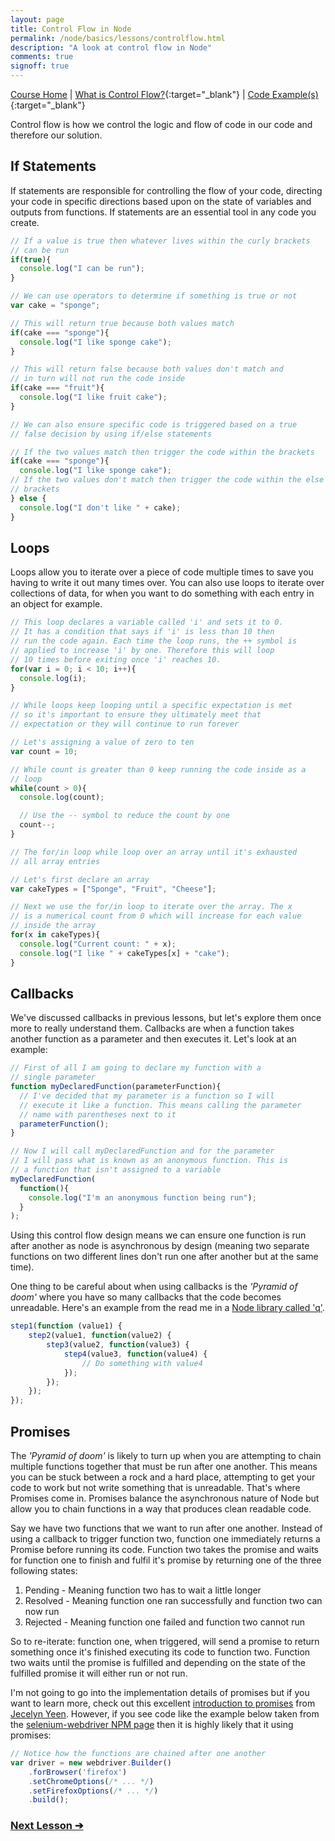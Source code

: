 ```yaml
---
layout: page
title: Control Flow in Node
permalink: /node/basics/lessons/controlflow.html
description: "A look at control flow in Node"
comments: true
signoff: true
---
```

[Course Home](../../course) \| [What is Control Flow?](/programming/lessons/controlflow){:target="_blank"} \| [Code Example(s)](https://github.com/mwinteringham/free-node-basics-course/blob/master/nodelessons/F_ControlFlow.js){:target="_blank"}

Control flow is how we control the logic and flow of code in our code and therefore our solution.

## If Statements
If statements are responsible for controlling the flow of your code, directing your code in specific directions based upon on the state of variables and outputs from functions. If statements are an essential tool in any code you create.

```javascript
// If a value is true then whatever lives within the curly brackets
// can be run
if(true){
  console.log("I can be run");
}

// We can use operators to determine if something is true or not
var cake = "sponge";

// This will return true because both values match
if(cake === "sponge"){
  console.log("I like sponge cake");
}

// This will return false because both values don't match and
// in turn will not run the code inside
if(cake === "fruit"){
  console.log("I like fruit cake");
}

// We can also ensure specific code is triggered based on a true
// false decision by using if/else statements

// If the two values match then trigger the code within the brackets
if(cake === "sponge"){
  console.log("I like sponge cake");
// If the two values don't match then trigger the code within the else
// brackets
} else {
  console.log("I don't like " + cake);
}
```

## Loops
Loops allow you to iterate over a piece of code multiple times to save you having to write it out many times over. You can also use loops to iterate over collections of data, for when you want to do something with each entry in an object for example.

```javascript
// This loop declares a variable called 'i' and sets it to 0.
// It has a condition that says if 'i' is less than 10 then
// run the code again. Each time the loop runs, the ++ symbol is
// applied to increase 'i' by one. Therefore this will loop
// 10 times before exiting once 'i' reaches 10.
for(var i = 0; i < 10; i++){
  console.log(i);
}

// While loops keep looping until a specific expectation is met
// so it's important to ensure they ultimately meet that
// expectation or they will continue to run forever

// Let's assigning a value of zero to ten
var count = 10;

// While count is greater than 0 keep running the code inside as a
// loop
while(count > 0){
  console.log(count);

  // Use the -- symbol to reduce the count by one
  count--;
}

// The for/in loop while loop over an array until it's exhausted
// all array entries

// Let's first declare an array
var cakeTypes = ["Sponge", "Fruit", "Cheese"];

// Next we use the for/in loop to iterate over the array. The x
// is a numerical count from 0 which will increase for each value
// inside the array
for(x in cakeTypes){
  console.log("Current count: " + x);
  console.log("I like " + cakeTypes[x] + "cake");
}
```

## Callbacks

We've discussed callbacks in previous lessons, but let's explore them once more to really understand them. Callbacks are when a function takes another function as a parameter and then executes it. Let's look at an example:

```javascript
// First of all I am going to declare my function with a
// single parameter
function myDeclaredFunction(parameterFunction){
  // I've decided that my parameter is a function so I will
  // execute it like a function. This means calling the parameter
  // name with parentheses next to it
  parameterFunction();
}

// Now I will call myDeclaredFunction and for the parameter
// I will pass what is known as an anonymous function. This is
// a function that isn't assigned to a variable
myDeclaredFunction(
  function(){
    console.log("I'm an anonymous function being run");
  }
);
```

Using this control flow design means we can ensure one function is run after another as node is asynchronous by design (meaning two separate functions on two different lines don't run one after another but at the same time).

One thing to be careful about when using callbacks is the _'Pyramid of doom'_ where you have so many callbacks that the code becomes unreadable. Here's an example from the read me in a [Node library called 'q'](https://github.com/kriskowal/q).

```javascript
step1(function (value1) {
    step2(value1, function(value2) {
        step3(value2, function(value3) {
            step4(value3, function(value4) {
                // Do something with value4
            });
        });
    });
});
```

## Promises

The _'Pyramid of doom'_ is likely to turn up when you are attempting to chain multiple functions together that must be run after one another. This means you can be stuck between a rock and a hard place, attempting to get your code to work but not write something that is unreadable. That's where Promises come in. Promises balance the asynchronous nature of Node but allow you to chain functions in a way that produces clean readable code.

Say we have two functions that we want to run after one another. Instead of using a callback to trigger function two, function one immediately returns a Promise before running its code. Function two takes the promise and waits for function one to finish and fulfil it's promise by returning one of the three following states:

1. Pending  - Meaning function two has to wait a little longer
2. Resolved - Meaning function one ran successfully and function two can now run
3. Rejected - Meaning function one failed and function two cannot run

So to re-iterate: function one, when triggered, will send a promise to return something once it's finished executing its code to function two. Function two waits until the promise is fulfilled and depending on the state of the fulfilled promise it will either run or not run.

I'm not going to go into the implementation details of promises but if you want to learn more, check out this excellent [introduction to promises](https://scotch.io/tutorials/javascript-promises-for-dummies) from [Jecelyn Yeen](https://twitter.com/jecelynyeen). However, if you see code like the example below taken from the [selenium-webdriver NPM page](https://www.npmjs.com/package/selenium-webdriver) then it is highly likely that it using promises:

```javascript
// Notice how the functions are chained after one another
var driver = new webdriver.Builder()
    .forBrowser('firefox')
    .setChromeOptions(/* ... */)
    .setFirefoxOptions(/* ... */)
    .build();
```

### [Next Lesson &#10132;](../lessons/abstraction.html)
